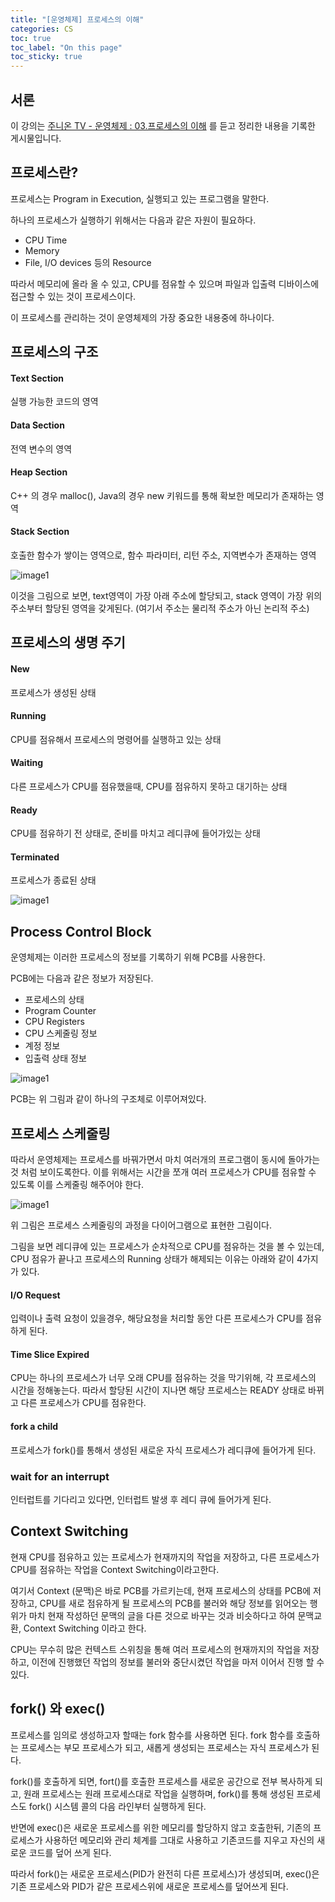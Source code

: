 ```yaml
---
title: "[운영체제] 프로세스의 이해"
categories: CS
toc: true
toc_label: "On this page"
toc_sticky: true
---
```

## 서론
이 강의는 [주니온 TV - 운영체제 : 03.프로세스의 이해](https://www.youtube.com/watch?v=Hgr6oGlDK_E&list=PLHqxB9kMLLaOs2BM2KbuvttBYCgDoFm-5&index=3) 를 듣고 정리한 내용을 기록한 게시물입니다. 

## 프로세스란?
프로세스는 Program in Execution, 실행되고 있는 프로그램을 말한다. 

하나의 프로세스가 실행하기 위해서는 다음과 같은 자원이 필요하다.

- CPU Time
- Memory
- File, I/O devices 등의 Resource

따라서 메모리에 올라 올 수 있고, CPU를 점유할 수 있으며 파일과 입출력 디바이스에 접근할 수 있는 것이 프로세스이다.

이 프로세스를 관리하는 것이 운영체제의 가장 중요한 내용중에 하나이다.

## 프로세스의 구조
#### Text Section

실행 가능한 코드의 영역

#### Data Section
전역 변수의 영역

#### Heap Section
C++ 의 경우 malloc(), Java의 경우 new 키워드를 통해 확보한 메모리가 존재하는 영역

#### Stack Section
호출한 함수가 쌓이는 영역으로, 함수 파라미터, 리턴 주소, 지역변수가 존재하는 영역


![image1](/assets/images/tech/cs/2023-01-04-[운영체제]/image1.png)

이것을 그림으로 보면, text영역이 가장 아래 주소에 할당되고, stack 영역이 가장 위의 주소부터 할당된 영역을 갖게된다. (여기서 주소는 물리적 주소가 아닌 논리적 주소)

## 프로세스의 생명 주기

#### New
프로세스가 생성된 상태

#### Running
CPU를 점유해서 프로세스의 명령어를 실행하고 있는 상태

#### Waiting
다른 프로세스가 CPU를 점유했을때, CPU를 점유하지 못하고 대기하는 상태

#### Ready
CPU를 점유하기 전 상태로, 준비를 마치고 레디큐에 들어가있는 상태

#### Terminated
프로세스가 종료된 상태

![image1](/assets/images/tech/cs/2023-01-04-[운영체제]/image2.png)

## Process Control Block
운영체제는 이러한 프로세스의 정보를 기록하기 위해 PCB를 사용한다.

PCB에는 다음과 같은 정보가 저장된다.

*  프로세스의 상태
*   Program Counter
*  CPU Registers
*  CPU 스케줄링 정보
*  계정 정보
*  입출력 상태 정보

![image1](/assets/images/tech/cs/2023-01-04-[운영체제]/image3.png)

PCB는 위 그림과 같이 하나의 구조체로 이루어져있다.

## 프로세스 스케줄링
따라서 운영체제는 프로세스를 바꿔가면서 마치 여러개의 프로그램이 동시에 돌아가는 것 처럼 보이도록한다. 이를 위해서는 시간을 쪼개 여러 프로세스가 CPU를 점유할 수 있도록 이를 스케줄링 해주어야 한다.

![image1](/assets/images/tech/cs/2023-01-04-[운영체제]/image3.png)

위 그림은 프로세스 스케줄링의 과정을 다이어그램으로 표현한 그림이다.

그림을 보면 레디큐에 있는 프로세스가 순차적으로 CPU를 점유하는 것을 볼 수 있는데, CPU 점유가 끝나고 프로세스의 Running 상태가 해제되는 이유는 아래와 같이 4가지가 있다.

#### I/O Request 
입력이나 출력 요청이 있을경우, 해당요청을 처리할 동안 다른 프로세스가 CPU를 점유하게 된다.

#### Time Slice Expired
CPU는 하나의 프로세스가 너무 오래 CPU를 점유하는 것을 막기위해, 각 프로세스의 시간을 정해놓는다. 따라서 할당된 시간이 지나면 해당 프로세스는 READY 상태로 바뀌고 다른 프로세스가 CPU를 점유한다.

#### fork a child
 프로세스가 fork()를 통해서 생성된 새로운 자식 프로세스가 레디큐에 들어가게 된다.
 
### wait for an interrupt
 인터럽트를 기다리고 있다면, 인터럽트 발생 후 레디 큐에 들어가게 된다.

## Context Switching
현재 CPU를 점유하고 있는 프로세스가 현재까지의 작업을 저장하고, 다른 프로세스가 CPU를 점유하는 작업을 Context Switching이라고한다. 

여기서 Context (문맥)은 바로 PCB를 가르키는데, 현재 프로세스의 상태를 PCB에 저장하고, CPU를 새로 점유하게 될 프로세스의 PCB를 불러와 해당 정보를 읽어오는 행위가 마치 현재 작성하던 문맥의 글을 다른 것으로 바꾸는 것과 비슷하다고 하여 문맥교환, Context Switching 이라고 한다. 

CPU는 무수히 많은 컨텍스트 스위칭을 통해 여러 프로세스의 현재까지의 작업을 저장하고, 이전에 진행했던 작업의 정보를 불러와 중단시켰던 작업을 마저 이어서 진행 할 수 있다.

## fork() 와 exec()
프로세스를 임의로 생성하고자 할때는 fork 함수를 사용하면 된다. fork 함수를 호출하는 프로세스는 부모 프로세스가 되고, 새롭게 생성되는 프로세스는 자식 프로세스가 된다.

fork()를 호출하게 되면, fort()를 호출한 프로세스를 새로운 공간으로 전부 복사하게 되고, 원래 프로세스는 원래 프로세스대로 작업을 실행하며, fork()를 통해 생성된 프로세스도 fork() 시스템 콜의 다음 라인부터 실행하게 된다.

반면에 exec()은 새로운 프로세스를 위한 메모리를 할당하지 않고 호출한뒤, 기존의 프로세스가 사용하던 메모리와 관리 체계를 그대로 사용하고 기존코드를 지우고 자신의 새로운 코드를 덮어 쓰게 된다.

따라서 fork()는 새로운 프로세스(PID가 완전히 다른 프로세스)가 생성되며, exec()은 기존 프로세스와 PID가 같은 프로세스위에 새로운 프로세스를 덮어쓰게 된다.





